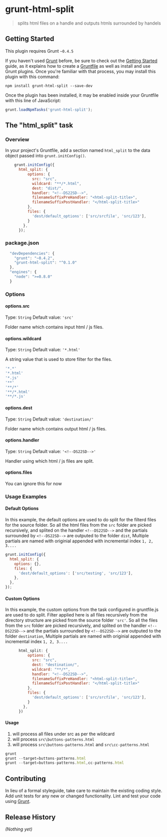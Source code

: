 # grunt-html-split

> splits html files on a handle and outputs htmls surrounded by handels

## Getting Started
This plugin requires Grunt `~0.4.5`

If you haven't used [Grunt](http://gruntjs.com/) before, be sure to check out the [Getting Started](http://gruntjs.com/getting-started) guide, as it explains how to create a [Gruntfile](http://gruntjs.com/sample-gruntfile) as well as install and use Grunt plugins. Once you're familiar with that process, you may install this plugin with this command:

```shell
npm install grunt-html-split --save-dev
```

Once the plugin has been installed, it may be enabled inside your Gruntfile with this line of JavaScript:

```js
grunt.loadNpmTasks('grunt-html-split');
```

## The "html_split" task

### Overview
In your project's Gruntfile, add a section named `html_split` to the data object passed into `grunt.initConfig()`.

```js
    grunt.initConfig({
      html_split: {
          options: {
            src: "src",
            wildcard: "**/*.html",
            dest: "dist/",
            handler: "<!--DS22SD-->",
            filenameSuffixPreHandler: "<html-split-title>",
            filenameSuffixPostHandler: "</html-split-title>"
          },
          files: {
            'dest/default_options': ['src/srcfile', 'src/123'],
          }
        },
      });
```

### package.json
```js
  "devDependencies": {
    "grunt": "~0.4.2",
    "grunt-html-split": "^0.1.0"
  },
  "engines": {
    "node": ">=0.8.0"
  }
```

### Options

#### options.src
Type: `String`
Default value: `'src'`

Folder name which contains input html / js files.

#### options.wildcard
Type: `String`
Default value: `'*.html'`

A string value that is used to store filter for the files.
```js
'*.*'
'*.html'
'*.js'
'**'
'**/*'
'**/*.html'
'**/*.js'
```

#### options.dest
Type: `String`
Default value: `'destination/'`

Folder name which contains output html / js files.

#### options.handler
Type: `String`
Default value: `'<!--DS22SD-->'`

Handler using which html / js files are split.

#### options.files

You can ignore this for now

### Usage Examples

#### Default Options
In this example, the default options are used to do split for the filterd files for the source folder.
So all the html files from the `src` folder are picked recursively, and splited on the handler `<!--DS22SD-->`
and the partials surrounded by `<!--DS22SD-->` are outputed to the folder `dist`, 
Multiple partials are named with originial appended with incremental index `1, 2, 3....`

```js
grunt.initConfig({
  html_split: {
    options: {},
    files: {
      'dest/default_options': ['src/testing', 'src/123'],
    },
  },
});
```

#### Custom Options
In this example, the custom options from the task configured in gruntfile.js are used to do split.
Filter applied here is all files recursively from the directory structure are picked from the source folder `'src'`.
So all the files from the `src` folder are picked recursively, and splited on the handler `<!--DS22SD-->`
and the partials surrounded by `<!--DS22SD-->` are outputed to the folder `destination`, 
Multiple partials are named with originial appended with incremental index `1, 2, 3....`

```js
      html_split: {
          options: {
            src: "src",
            dest: "destination/",
            wildcard: "**/*",
            handler: "<!--DS22SD-->",
            filenameSuffixPreHandler: "<html-split-title>",
            filenameSuffixPostHandler: "</html-split-title>"
          },
          files: {
            'dest/default_options': ['src/srcfile', 'src/123'],
          }
        },
      })
```

#### Usage
1. will process all files under src as per the wildcard
2. will process `src\buttons-patterns.html`
3. will process `src\buttons-patterns.html` and `src\cc-patterns.html`

```js
grunt
grunt --target=buttons-patterns.html
grunt --target=buttons-patterns.html,cc-patterns.html
```

## Contributing
In lieu of a formal styleguide, take care to maintain the existing coding style. Add unit tests for any new or changed functionality. Lint and test your code using [Grunt](http://gruntjs.com/).

## Release History
_(Nothing yet)_
